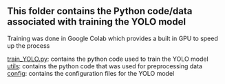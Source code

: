 ## This folder contains the Python code/data associated with training the YOLO model
Training was done in Google Colab which provides a built in GPU to speed up the process 

[train_YOLO.py](train_YOLO.py): contains the python code used to train the YOLO model <br>
[utils](utils): contains the python code that was used for preprocessing data <br>
[config](config): contains the configuration files for the YOLO model <br>